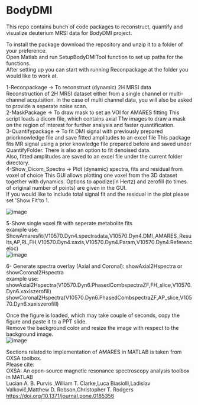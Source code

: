 # BodyDMI
This repo contains bunch of code packages to reconstruct, quantify and visualize deuterium MRSI data for BodyDMI project.

To install the package download the repository and unzip it to a folder of your preference.  
Open Matlab and run SetupBodyDMITool function to set up paths for the functions.  
After setting up you can start with running Reconpackage at the folder you would like to work at.

1-Reconpackage -> To reconstruct (dynamic) 2H MRSI data  
    Reconstruction of 2H MRSI dataset either from a single channel or multi-channel acquisition. In the case of multi channel data, you will also be asked to provide a seperate noise scan.  
2-MaskPackage -> To draw mask to set an VOI for AMARES fitting
    This script loads a dicom file, which contains axial T1w images to draw a mask on the region of interest for further analysis and faster quantification.  
3-Quantifypackage -> To fit DMI signal with previously prepared priorknowledge file and save fitted amplitudes to an excel file
  This package fits MR signal using a prior knowledge file prepared before and saved under QuantifyFolder. There is also an option to fit denoised data.  
  Also, fitted amplitudes are saved to an excel file under the current folder directory.  
4-Show_Dicom_Spectra -> Plot (dynamic) spectra, fits and residual from voxel of choice
  This GUI allows plotting one voxel from the 3D dataset together with dynamics. Options to apodize(in Hertz) and zerofill (to times of original number of points) are given in the GUI.  
  If you would like to include total signal fit and the residual in the plot please set 'Show Fit'to 1.  
  
![image](https://github.com/ayhangursan/BodyDMI/assets/30341974/d86f071f-930b-464e-bff5-f29c28c355f5)


5-Show single voxel fit with seperate metabolite fits  
example use:     ShowAmaresfit(V10570.Dyn4.spectradata,V10570.Dyn4.DMI_AMARES_Results,AP,RL,FH,V10570.Dyn4.xaxis,V10570.Dyn4.Param,V10570.Dyn4.Referenceloc)  
![image](https://github.com/ayhangursan/BodyDMI/assets/30341974/d76e724b-2f03-49b0-9507-9faf22f2c6dd)

6- Generate spectra overlay (Axial and Coronal): showAxial2Hspectra or showCoronal2Hspectra  
example use:     showAxial2Hspectra(V10570.Dyn6.PhasedCombspectraZF,FH_slice,V10570.Dyn6.xaxiszerofill) 
                 showCoronal2Hspectra(V10570.Dyn6.PhasedCombspectraZF,AP_slice,V10570.Dyn6.xaxiszerofill)  
                 
Once the figure is loaded, which may take couple of seconds, copy the figure and paste it to a PPT slide.  
Remove the background color and resize the image with respect to the background image.   
![image](https://github.com/ayhangursan/BodyDMI/assets/30341974/16a52478-2950-45f1-b346-a521ce416629)


Sections related to implementation of AMARES in MATLAB is taken from OXSA toolbox.  
Please cite:  
OXSA: An open-source magnetic resonance spectroscopy analysis toolbox in MATLAB  
Lucian A. B. Purvis ,William T. Clarke,Luca Biasiolli,Ladislav Valkovič,Matthew D. Robson,Christopher T. Rodgers  
https://doi.org/10.1371/journal.pone.0185356
